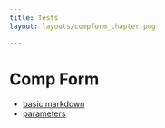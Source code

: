 ```yaml
---
title: Tests
layout: layouts/compform_chapter.pug

---
```



# Comp Form

- [basic markdown](markdown.html)
- [parameters](parameters.html)

